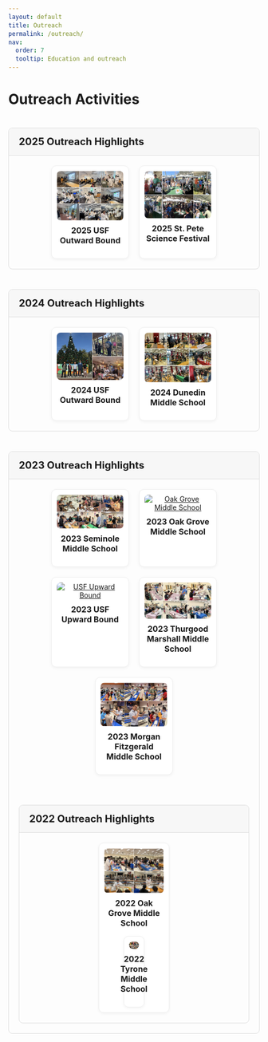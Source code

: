 ```yaml
---
layout: default
title: Outreach
permalink: /outreach/
nav:
  order: 7
  tooltip: Education and outreach
---
```


<!-- STYLES -->
<style>
.media-section {
  margin-top: 40px;
  border: 1px solid #ddd;
  border-radius: 8px;
  overflow: hidden;
}

.media-header {
  font-size: 20px;
  font-weight: bold;
  background-color: #f7f7f7;
  padding: 15px 20px;
  cursor: pointer;
  border-bottom: 1px solid #ddd;
}

.media-grid {
  display: flex;
  flex-wrap: wrap;
  gap: 20px;
  padding: 20px;
  justify-content: center;
}

.media-item {
  display: flex;
  flex-direction: column;
  align-items: center;
  flex: 1 1 calc(33.333% - 20px);
  max-width: calc(33.333% - 20px);
  border: 1px solid #eee;
  padding: 10px;
  border-radius: 10px;
  box-shadow: 0 2px 6px rgba(0,0,0,0.05);
  background-color: #fff;
  text-align: center;
}

@media (max-width: 768px) {
  .media-item {
    flex: 1 1 calc(50% - 20px);
    max-width: calc(50% - 20px);
  }
}

@media (max-width: 480px) {
  .media-item {
    flex: 1 1 100%;
    max-width: 100%;
  }
}

.media-item img,
.media-item video {
  max-width: 100%;
  height: auto;
  border-radius: 8px;
  display: block;
  margin: 0 auto;
}

.media-item h3 {
  margin-top: 10px;
  font-size: 16px;
}
</style>

<!-- LIGHTBOX2 SUPPORT -->
<link href="https://cdn.jsdelivr.net/npm/lightbox2@2/dist/css/lightbox.min.css" rel="stylesheet">
<script src="https://cdn.jsdelivr.net/npm/lightbox2@2/dist/js/lightbox-plus-jquery.min.js"></script>

<!-- TOGGLE SCRIPT -->
<script>
document.addEventListener("DOMContentLoaded", function () {
  const headers = document.querySelectorAll(".media-header");
  headers.forEach(header => {
    header.addEventListener("click", function () {
      const content = this.nextElementSibling;
      content.style.display = content.style.display === "none" ? "flex" : "none";
    });
  });
});
</script>

<h1>Outreach Activities</h1>

<!-- 2025 -->
<div class="media-section">
  <div class="media-header">2025 Outreach Highlights</div>
  <div class="media-grid">
    <div class="media-item">
      <a href="/assets/media/2025.07.07.png" data-lightbox="group-2025" data-title="2025-07.07">
        <img src="/assets/media/2025.07.07.png" alt="USF Outward Bound" loading="lazy">
      </a>
      <h3>2025 USF Outward Bound</h3>
    </div>
    <div class="media-item">
      <a href="/assets/media/2025.02.08.png" data-lightbox="group-2025" data-title="St. Pete Science Festival">
        <img src="/assets/media/2025.02.08.png" alt="St. Pete Science Festival" loading="lazy">
      </a>
      <h3>2025 St. Pete Science Festival</h3>
    </div>
  </div>
</div>

<!-- 2024 -->
<div class="media-section">
  <div class="media-header">2024 Outreach Highlights</div>
  <div class="media-grid">
    <div class="media-item">
      <a href="/assets/media/2024.07.01.png" data-lightbox="group-2024" data-title="USF Outward Bound">
        <img src="/assets/media/12.14.2024.png" alt="USF Outward Bound" loading="lazy">
      </a>
      <h3>2024 USF Outward Bound</h3>
    </div>
    <div class="media-item">
      <a href="/assets/media/2024.04.05.png" data-lightbox="group-2024" data-title="Dunedin Middle School">
        <img src="/assets/media/2024.04.05.png" alt="Dunedin Middle School" loading="lazy">
      </a>
      <h3>2024 Dunedin Middle School</h3>
    </div>
  </div>
</div>

<!-- 2023 -->
<div class="media-section">
  <div class="media-header">2023 Outreach Highlights</div>
  <div class="media-grid">
    <div class="media-item">
      <a href="/assets/media/2023.11.17.png" data-lightbox="group-2023" data-title="Seminole Middle School">
        <img src="/assets/media/2023.11.17.png" alt="Seminole Middle School" loading="lazy">
      </a>
      <h3>2023 Seminole Middle School</h3>
    </div>
    <div class="media-item">
      <a href="/assets/media/2023.10.27.png" data-lightbox="group-2023" data-title="Oak Grove Middle School">
        <img src="/assets/2023.10.27.png.png" alt="Oak Grove Middle School" loading="lazy">
      </a>
      <h3>2023 Oak Grove Middle School</h3>
    </div>
    <div class="media-item">
      <a href="/assets/media/07.05.2023.png" data-lightbox="group-2023" data-title="USF Upward Bound">
        <img src="/assets/media/07.05.2023.png" alt="USF Upward Bound" loading="lazy">
      </a>
      <h3>2023 USF Upward Bound</h3>
    </div>
    <div class="media-item">
      <a href="/assets/media/2023.3.31.png" data-lightbox="group-2023" data-title="Thurgood Marshall Middle School">
        <img src="/assets/media/2023.3.31.png" alt="Thurgood Marshall Middle School" loading="lazy">
      </a>
      <h3>2023 Thurgood Marshall Middle School</h3>
    </div>
    <div class="media-item">
      <a href="/assets/media/2023.02.24.png" data-lightbox="group-2023" data-title="Morgan Fitzgerald Middle School">
        <img src="/assets/media/2023.02.24.png" alt="Morgan Fitzgerald Middle School" loading="lazy">
      </a>
      <h3>2023 Morgan Fitzgerald Middle School</h3>
    </div>
<!-- 2022 -->
<div class="media-section">
  <div class="media-header">2022 Outreach Highlights</div>
  <div class="media-grid">
    <div class="media-item">
      <a href="/assets/media/2022.11.18.png" data-lightbox="group-2023" data-title="Oak Grove Middle School">
        <img src="/assets/media/2022.11.18.png" alt="Oak Grove Middle School" loading="lazy">
      </a>
          <h3>2022 Oak Grove Middle School</h3>
    <div class="media-item">
      <a href="/assets/media/2022.10.14.png" data-lightbox="group-2023" data-title="Tyrone Middle School">
        <img src="/assets/media/2022.10.14.png" alt="Tyrone Middle School" loading="lazy">
      </a>
      <h3>2022 Tyrone Middle School</h3>
    </div>
  </div>
</div>
